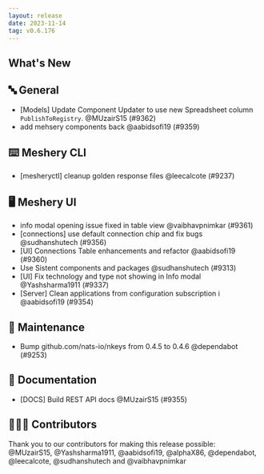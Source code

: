 ```yaml
---
layout: release
date: 2023-11-14
tag: v0.6.176
---
```


## What's New

## 🔤 General

- [Models] Update Component Updater to use new Spreadsheet column `PublishToRegistry`. @MUzairS15 (#9362)
- add mehsery components back @aabidsofi19 (#9359)

## ⌨️ Meshery CLI

- [mesheryctl] cleanup golden response files @leecalcote (#9237)

## 🖥 Meshery UI

- info modal opening issue fixed in table view @vaibhavpnimkar (#9361)
- [connections] use default connection chip and fix bugs @sudhanshutech (#9356)
- [UI] Connections Table enhancements and refactor @aabidsofi19 (#9360)
- Use Sistent components and packages @sudhanshutech (#9313)
- [UI] Fix technology and type not showing in Info modal @Yashsharma1911 (#9337)
- [Server] Clean applications from configuration subscription i @aabidsofi19 (#9354)

## 🧰 Maintenance

- Bump github.com/nats-io/nkeys from 0.4.5 to 0.4.6 @dependabot (#9253)

## 📖 Documentation

- [DOCS] Build REST API docs @MUzairS15 (#9355)

## 👨🏽‍💻 Contributors

Thank you to our contributors for making this release possible:
@MUzairS15, @Yashsharma1911, @aabidsofi19, @alphaX86, @dependabot, @leecalcote, @sudhanshutech and @vaibhavpnimkar
